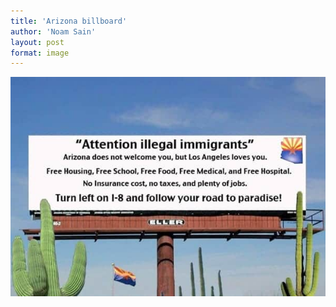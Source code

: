 ```yaml
---
title: 'Arizona billboard'
author: 'Noam Sain'
layout: post
format: image
---
```


![](/assets/2017/05/ArizonaBillboard.jpg)